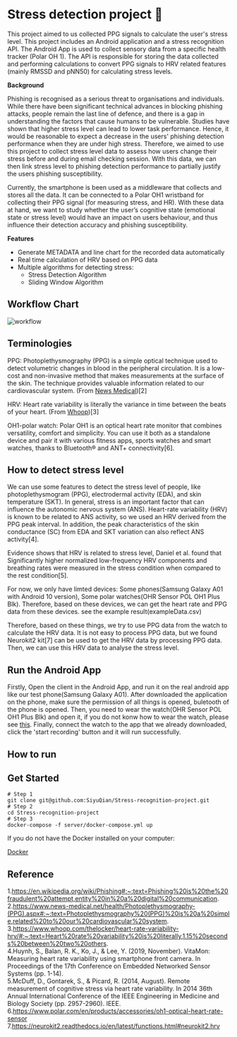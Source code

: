 # Stress detection project 🏰
This project aimed to us collected PPG signals to calculate the user's stress level. This project includes an Android application and a stress recognition API. The Android App is used to collect sensory data from a specific health tracker (Polar OH 1). The API is responsible for storing the data collected and performing calculations to convert PPG signals to HRV related features (mainly RMSSD and pNN50) for calculating stress levels.

**Background**

Phishing is recognised as a serious threat to organisations and individuals. While there have been significant technical advances in blocking phishing attacks, people remain the last line of defence, and there is a gap in understanding the factors that cause humans to be vulnerable. Studies have shown that higher stress level can lead to lower task performance. Hence, it would be reasonable to expect a decrease in the users' phishing detection performance when they are under high stress. Therefore, we aimed to use this project to collect stress level data to assess how users change their stress before and during email checking session. With this data, we can then link stress level to phishing detection performance to partially justify the users phishing susceptibility.

Currently, the smartphone is been used as a middleware that collects and stores all the data. It can be connected to a Polar OH1 wristband for collecting their PPG signal (for measuring stress, and HR). With these data at hand, we want to study whether the user’s cognitive state (emotional state or stress level) would have an impact on users behaviour, and thus influence their detection accuracy and phishing susceptibility.


**Features**

* Generate METADATA and line chart for the recorded data automatically
* Real time calculation of HRV based on PPG data
* Multiple algorithms for detecting stress:
   * Stress Detection Algorithm
   * Sliding Window Algorithm

## Workflow Chart
![workflow](https://user-images.githubusercontent.com/24470452/121450352-afe02080-c9ef-11eb-8a16-e93629e50063.png)

## Terminologies
PPG: Photoplethysmography (PPG) is a simple optical technique used to detect volumetric changes in blood in the peripheral circulation. It is a low-cost and non-invasive method that makes measurements at the surface of the skin. The technique provides valuable information related to our cardiovascular system. (From [News Medical](https://www.news-medical.net/health/Photoplethysmography-(PPG).aspx#:~:text=Photoplethysmography%20(PPG)%20is%20a%20simple,related%20to%20our%20cardiovascular%20system.))[2]
  
HRV: Heart rate variability is literally the variance in time between the beats of your heart. (From [Whoop](https://www.whoop.com/thelocker/heart-rate-variability-hrv/#:~:text=Heart%20rate%20variability%20is%20literally,1.15%20seconds%20between%20two%20others.))[3]
  
OH1-polar watch: Polar OH1 is an optical heart rate monitor that combines versatility, comfort and simplicity. You can use it both as a standalone device and pair it with various fitness apps, sports watches and smart watches, thanks to Bluetooth® and ANT+ connectivity[6].


## How to detect stress level

We can use some features to detect the stress level of people, like photoplethysmogram (PPG), electrodermal activity (EDA), and skin temperature (SKT). In general, stress is an important factor that can influence the autonomic nervous system (ANS). Heart-rate variability (HRV) is known to be related to ANS activity, so we used an HRV derived from the PPG peak interval. In addition, the peak characteristics of the skin conductance (SC) from EDA and SKT variation can also reflect ANS activity[4].

Evidence shows that HRV is related to stress level, Daniel et al. found that Significantly higher normalized low-frequency HRV components and breathing rates were measured in the stress condition when compared to the rest condition[5].

For now, we only have limted devices: Some phones(Samsung Galaxy A01 with Android 10 version), Some polar watches(OHR Sensor POL OH1 Plus Blk). Therefore, based on these devices, we can get the heart rate and PPG data from these devices. see the example result(exampleData.csv)

Therefore, based on these things, we try to use PPG data from the watch to calculate the HRV data. It is not easy to process PPG data, but we found Neurokit2 kit[7] can be used to get the HRV data by processing PPG data. Then, we can use this HRV data to analyse the stress level.

## Run the Android App
Firstly, Open the client in the Android App, and run it on the real android app like our test phone(Samsung Galaxy A01).
After downloaded the application on the phone, make sure the permission of all things is opened, buletooth of the phone is opened.
Then, you need to wear the watch(OHR Sensor POL OH1 Plus Blk) and open it, if you do not konw how to wear the watch, please see [this](https://www.polar.com/en/products/accessories/oh1-optical-heart-rate-sensor). 
Finally, connect the watch to the app that we already downloaded, click the 'start recording' button and it will run successfully. 

## How to run

## Get Started
```
# Step 1
git clone git@github.com:SiyuQian/Stress-recognition-project.git
# Step 2
cd Stress-recognition-project
# Step 3
docker-compose -f server/docker-compose.yml up
```

If you do not have the Docker installed on your computer:

[Docker](https://www.docker.com/get-started)

## Reference
1.https://en.wikipedia.org/wiki/Phishing#:~:text=Phishing%20is%20the%20fraudulent%20attempt,entity%20in%20a%20digital%20communication.  
2.https://www.news-medical.net/health/Photoplethysmography-(PPG).aspx#:~:text=Photoplethysmography%20(PPG)%20is%20a%20simple,related%20to%20our%20cardiovascular%20system.    
3.https://www.whoop.com/thelocker/heart-rate-variability-hrv/#:~:text=Heart%20rate%20variability%20is%20literally,1.15%20seconds%20between%20two%20others.  
4.Huynh, S., Balan, R. K., Ko, J., & Lee, Y. (2019, November). VitaMon: Measuring heart rate variability using smartphone front camera. In Proceedings of the 17th Conference on Embedded Networked Sensor Systems (pp. 1-14).  
5.McDuff, D., Gontarek, S., & Picard, R. (2014, August). Remote measurement of cognitive stress via heart rate variability. In 2014 36th Annual International Conference of the IEEE Engineering in Medicine and Biology Society (pp. 2957-2960). IEEE.  
6.https://www.polar.com/en/products/accessories/oh1-optical-heart-rate-sensor
7.https://neurokit2.readthedocs.io/en/latest/functions.html#neurokit2.hrv 
